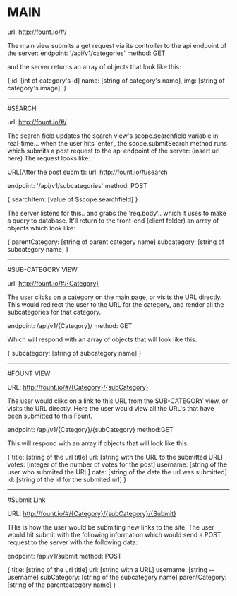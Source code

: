 # MAIN

url: http://fount.io/#/

The main view submits a get request via its controller
to the api endpoint of the server:
  endpoint: '/api/v1/categories'
  method: GET

and the server returns an array of objects that look like this:

{
  id: [int of category's id]
  name: [string of category's name],
  img: [string of category's image],
}
__________________________

#SEARCH


url: http://fount.io/#/

The search field updates the search view's scope.searchfield variable in real-time...
when the user hits 'enter', the scope.submitSearch method runs which
submits a post request to the api endpoint of the server:
    (insert url here)
The request looks like:

URL(After the post submit): url: http://fount.io/#/search

endpoint: '/api/v1/subcategories'
method: POST

{
  searchItem: [value of $scope.searchfield]
}

The server listens for this.. and grabs the 'req.body'.. which it uses to
make a query to database.
It'll return to the front-end (client folder) an array of objects which look like:

{
  parentCategory: [string of parent category name]
  subcategory: [string of subcategory name]
}

________________________________

#SUB-CATEGORY VIEW

url: http://fount.io/#/{Category}

The user clicks on a category on the main page, or visits the URL directly. This would redirect the user to the URL for the category, and render all the subcategories for that category.

endpoint: /api/v1/{Category}/
method: GET

Which will respond with an array of objects that will look like this:

{
  subcategory: [string of subcategory name]
}

____________________________________

#FOUNT VIEW

URL: http://fount.io/#/{Category}/{subCategory}

The user would clikc on a link to this URL from the SUB-CATEGORY view, or visits the URL directly. Here the user would view all the URL's that have been submitted to this Fount.

endpoint: /api/v1/{Category}/{subCategory}
method:GET

This will respond with an array if objects that will look like this.

{
  title: [string of the url title]
  url: [string with the URL to the submitted URL]
  votes: [integer of the number of votes for the post]
  username: [string of the user who submited the URL]
  date: [string of the date the url was submitted]
  id: [string of the id for the submited url]
}

_________________________________________


#Submit Link

URL: http://fount.io/#/{Category}/{subCategory}/{Submit}

THis is how the user would be submiting new links to the site. The user would hit submit with the following information which would send a POST request to the server with the following data:

endpoint: /api/v1/submit
method: POST

{
    title: [string of the url title]
    url: [string with a URL]
    username: [string -- username]
    subCategory: [string of the subcategory name]
    parentCategory: [string of the parentcategory name]
}
